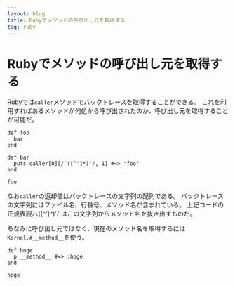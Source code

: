 ```yaml
---
layout: blog
title: Rubyでメソッドの呼び出し元を取得する
tag: ruby
---
```


# Rubyでメソッドの呼び出し元を取得する

Rubyでは`caller`メソッドでバックトレースを取得することができる。
これを利用すればあるメソッドが何処から呼び出されたのか、呼び出し元を取得することが可能だ。

~~~~
def foo
  bar
end

def bar
  puts caller[0][/`([^']*)'/, 1] #=> "foo"
end

foo 
~~~~

なお`caller`の返却値はバックトレースの文字列の配列である。
バックトレースの文字列にはファイル名、行番号、メソッド名が含まれている。
上記コードの正規表現`/\`([^']*)'/`はこの文字列からメソッド名を抜き出すものだ。

ちなみに呼び出し元ではなく、現在のメソッド名を取得するには`Kernel.#__method__`を使う。

~~~~
def hoge
  p __method__ #=> :hoge
end

hoge
~~~~
